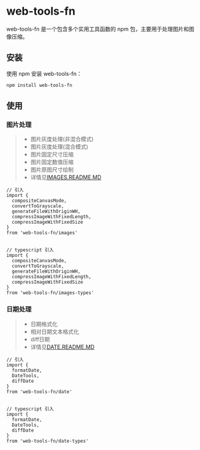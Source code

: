 # web-tools-fn

web-tools-fn 是一个包含多个实用工具函数的 npm 包，主要用于处理图片和图像压缩。

## 安装

使用 npm 安装 web-tools-fn：

```bash
npm install web-tools-fn
```
## 使用

### 图片处理
>- 图片灰度处理(非混合模式)
>- 图片灰度处理(混合模式)
>- 图片固定尺寸压缩
>- 图片固定数值压缩
>- 图片原图尺寸绘制
>- 详情见[IMAGES.README.MD](https://github.com/chensummers/web-tools-fn/blob/master/README.IMAGES.md)

````
// 引入
import {
  compositeCanvasMode,
  convertToGrayscale,
  generateFileWithOriginWH,
  compressImageWithFixedLength,
  compressImageWithFixedSize
}
from 'web-tools-fn/images'


// typescript 引入
import {
  compositeCanvasMode,
  convertToGrayscale,
  generateFileWithOriginWH,
  compressImageWithFixedLength,
  compressImageWithFixedSize
}
from 'web-tools-fn/images-types'
````

### 日期处理
>- 日期格式化
>- 相对日期文本格式化
>- diff日期
>- 详情见[DATE.README.MD]()

````
// 引入
import {
  formatDate,
  DateTools,
  diffDate
}
from 'web-tools-fn/date'


// typescript 引入
import {
  formatDate,
  DateTools,
  diffDate
}
from 'web-tools-fn/date-types'
````
